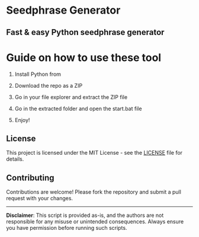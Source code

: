 # Seedphrase Generator      
     
## Fast & easy Python seedphrase generator   
          
# Guide on how to use these tool     
        
1. Install Python from      
 
2. Download the repo as a ZIP    
  
3. Go in your file explorer and extract the ZIP file   
       
4. Go in the extracted folder and open the start.bat file    
   
5. Enjoy!      
       
## License     
  
This project is licensed under the MIT License - see the [LICENSE](LICENSE) file for details.           
   
## Contributing   
      
Contributions are welcome! Please fork the repository and submit a pull request with your changes.       
    
---    
     
**Disclaimer**: This script is provided as-is, and the authors are not responsible for any misuse or unintended consequences. Always ensure you have permission before running such scripts.      